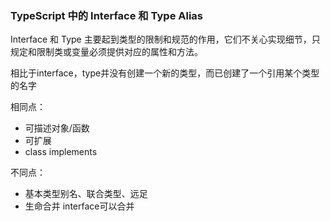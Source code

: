 ### TypeScript 中的 Interface 和 Type Alias
Interface 和 Type 主要起到类型的限制和规范的作用，它们不关心实现细节，只规定和限制类或变量必须提供对应的属性和方法。

相比于interface，type并没有创建一个新的类型，而已创建了一个引用某个类型的名字

相同点：
- 可描述对象/函数
- 可扩展
- class implements

不同点：
- 基本类型别名、联合类型、远足
- 生命合并 interface可以合并
<!-- - 动态属性 -->

